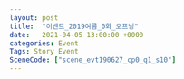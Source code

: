 ```yaml
---
layout: post
title:  "이벤트_2019여름_0화_오프닝"
date:   2021-04-05 13:00:00 +0000
categories: Event
Tags: Story Event
SceneCode: ["scene_evt190627_cp0_q1_s10"]
---
```

